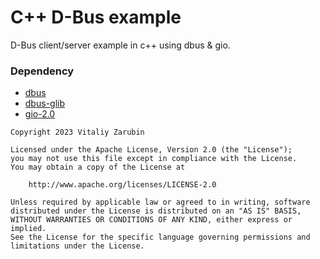 # C++ D-Bus example

D-Bus client/server example in c++ using dbus & gio.

### Dependency

* [dbus](https://www.freedesktop.org/wiki/Software/dbus/)
* [dbus-glib](https://dbus.freedesktop.org/doc/dbus-glib/)
* [gio-2.0](https://docs.gtk.org/gio/)


```
Copyright 2023 Vitaliy Zarubin

Licensed under the Apache License, Version 2.0 (the "License");
you may not use this file except in compliance with the License.
You may obtain a copy of the License at

    http://www.apache.org/licenses/LICENSE-2.0

Unless required by applicable law or agreed to in writing, software
distributed under the License is distributed on an "AS IS" BASIS,
WITHOUT WARRANTIES OR CONDITIONS OF ANY KIND, either express or implied.
See the License for the specific language governing permissions and
limitations under the License.
```
